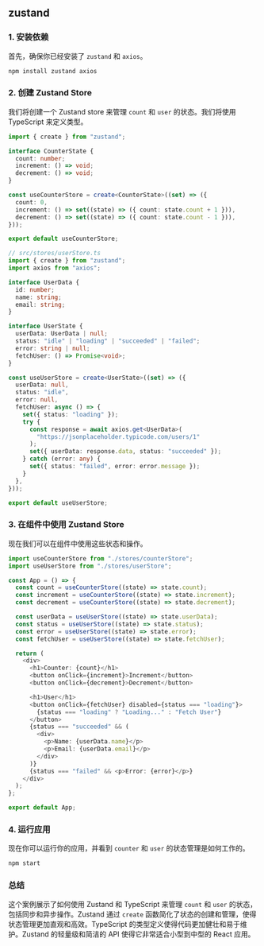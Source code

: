 ## zustand

### 1. 安装依赖

首先，确保你已经安装了 `zustand` 和 `axios`。

```bash
npm install zustand axios
```

### 2. 创建 Zustand Store

我们将创建一个 Zustand store 来管理 `count` 和 `user` 的状态。我们将使用 TypeScript 来定义类型。

```typescript
import { create } from "zustand";

interface CounterState {
  count: number;
  increment: () => void;
  decrement: () => void;
}

const useCounterStore = create<CounterState>((set) => ({
  count: 0,
  increment: () => set((state) => ({ count: state.count + 1 })),
  decrement: () => set((state) => ({ count: state.count - 1 })),
}));

export default useCounterStore;

```

```typescript
// src/stores/userStore.ts
import { create } from "zustand";
import axios from "axios";

interface UserData {
  id: number;
  name: string;
  email: string;
}

interface UserState {
  userData: UserData | null;
  status: "idle" | "loading" | "succeeded" | "failed";
  error: string | null;
  fetchUser: () => Promise<void>;
}

const useUserStore = create<UserState>((set) => ({
  userData: null,
  status: "idle",
  error: null,
  fetchUser: async () => {
    set({ status: "loading" });
    try {
      const response = await axios.get<UserData>(
        "https://jsonplaceholder.typicode.com/users/1"
      );
      set({ userData: response.data, status: "succeeded" });
    } catch (error: any) {
      set({ status: "failed", error: error.message });
    }
  },
}));

export default useUserStore;

```

### 3. 在组件中使用 Zustand Store

现在我们可以在组件中使用这些状态和操作。

```typescript
import useCounterStore from "./stores/counterStore";
import useUserStore from "./stores/userStore";

const App = () => {
  const count = useCounterStore((state) => state.count);
  const increment = useCounterStore((state) => state.increment);
  const decrement = useCounterStore((state) => state.decrement);

  const userData = useUserStore((state) => state.userData);
  const status = useUserStore((state) => state.status);
  const error = useUserStore((state) => state.error);
  const fetchUser = useUserStore((state) => state.fetchUser);

  return (
    <div>
      <h1>Counter: {count}</h1>
      <button onClick={increment}>Increment</button>
      <button onClick={decrement}>Decrement</button>

      <h1>User</h1>
      <button onClick={fetchUser} disabled={status === "loading"}>
        {status === "loading" ? "Loading..." : "Fetch User"}
      </button>
      {status === "succeeded" && (
        <div>
          <p>Name: {userData.name}</p>
          <p>Email: {userData.email}</p>
        </div>
      )}
      {status === "failed" && <p>Error: {error}</p>}
    </div>
  );
};

export default App;

```

### 4. 运行应用

现在你可以运行你的应用，并看到 `counter` 和 `user` 的状态管理是如何工作的。

```bash
npm start
```

### 总结

这个案例展示了如何使用 Zustand 和 TypeScript 来管理 `count` 和 `user` 的状态，包括同步和异步操作。Zustand 通过 `create` 函数简化了状态的创建和管理，使得状态管理更加直观和高效。TypeScript 的类型定义使得代码更加健壮和易于维护。Zustand 的轻量级和简洁的 API 使得它非常适合小型到中型的 React 应用。